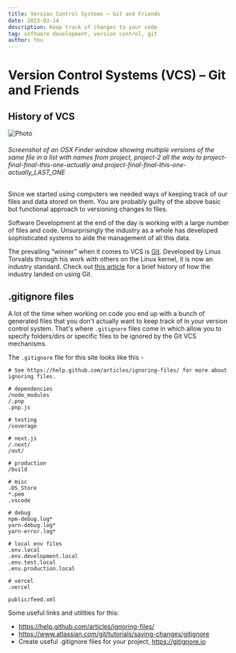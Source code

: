```yaml
---
title: Version Control Systems – Git and Friends
date: 2023-03-14
description: Keep track of changes to your code
tag: software development, version control, git
author: You
---
```


# Version Control Systems (VCS) – Git and Friends

## History of VCS

![Photo](/images/LifeWithoutGit.png)

###### Screenshot of an OSX Finder window showing multiple versions of the same file in a list with names from project, project-2 all the way to project-final-final-this-one-actually and project-final-final-this-one-actually_LAST_ONE

Since we started using computers we needed ways of keeping track of our files and data stored on them. You are probably guilty of the above basic but functional approach to versioning changes to files.

Software Development at the end of the day is working with a large number of files and code. Unsurprisingly the industry as a whole has developed sophisticated systems to aide the management of all this data.

The prevailing "winner" when it comes to VCS is [Git](https://www.atlassian.com/git/tutorials/what-is-git). Developed by Linus Torvalds through his work with others on the Linux kernel, it is now an industry standard. Check out [this article](https://medium.com/@mehran.hrajabi98/a-brief-history-of-version-control-systems-vcss-5881f07ba0e1) for a brief history of how the industry landed on using Git.

## .gitignore files

A lot of the time when working on code you end up with a bunch of generated files that you don't actually want to keep track of in your version control system. That's where `.gitignore` files come in which allow you to specify folders/dirs or specific files to be ignored by the Git VCS mechanisms.

The `.gitignore` file for this site looks like this -

```
# See https://help.github.com/articles/ignoring-files/ for more about ignoring files.

# dependencies
/node_modules
/.pnp
.pnp.js

# testing
/coverage

# next.js
/.next/
/out/

# production
/build

# misc
.DS_Store
*.pem
.vscode

# debug
npm-debug.log*
yarn-debug.log*
yarn-error.log*

# local env files
.env.local
.env.development.local
.env.test.local
.env.production.local

# vercel
.vercel

public/feed.xml
```

Some useful links and utilities for this:

- https://help.github.com/articles/ignoring-files/
- https://www.atlassian.com/git/tutorials/saving-changes/gitignore
- Create useful .gitignore files for your project, https://gitignore.io
